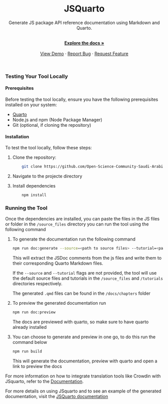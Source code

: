 <h1 align="center">JSQuarto</h1>

<div align="center">
    Generate JS package API reference documentation using Markdown and Quarto.
</div>
<br />
<div align="center">
  <p align="center">
    <a href="https://jsquarto.netlify.app/"><strong>Explore the docs »</strong></a>
    <br />
    <br />
    <a href="https://jsquarto.netlify.app/">View Demo</a>
    ·
    <a href="https://github.com/Open-Science-Community-Saudi-Arabia/JSquarto/issues">Report Bug</a>
    ·
    <a href="https://github.com/Open-Science-Community-Saudi-Arabia/JSquarto/issues">Request Feature</a>
  </p>
</div>
<br/>

### Testing Your Tool Locally

#### Prerequisites

Before testing the tool locally, ensure you have the following prerequisites installed on your system:

-   [Quarto](https://quarto.org/)
-   Node.js and npm (Node Package Manager)
-   Git (optional, if cloning the repository)

#### Installation

To test the tool locally, follow these steps:

1. Clone the repository:
    ```bash
        git clone https://github.com/Open-Science-Community-Saudi-Arabia/JSquarto
    ```
2. Navigate to the projecte directory

3. Install dependencies
    ```bash
        npm install
    ```

### Running the Tool

Once the dependencies are installed, you can paste the files in the JS files or folder in the `/source_files` directory you can run the tool using the following command

1. To generate the documentation run the following command

    ```bash
    npm run doc:generate --source=<path to source files> --tutorial=<path to tutorials>
    ```

    This will extract the JSDoc comments from the js files and write them to their corresponding Quarto Markdown files.

    If the `--source` and `--tutorial` flags are not provided, the tool will use the default source files and tutorials in the `/source_files` and `/tutorials` directories respectively.

    The generated `.qmd` files can be found in the `/docs/chapters` folder

2. To preview the generated documentation run

    ```bash
    npm run doc:preview
    ```

    The docs are previewed with quarto, so make sure to have quarto already installed

3. You can choose to generate and preview in one go, to do this run the command below

    ```bash
    npm run build
    ```

    This will generate the documentation, preview with quarto and open a link to preview the docs


For more information on how to integrate translation tools like Crowdin with JSquarto, refer to the [Documentation](https://jsquarto.netlify.app/chapters/tutorials/how_to/optimizing_workflow#workflows).

For more details on using JSquarto and to see an example of the generated documentation, visit the [JSQuarto documentation](https://jsquarto.netlify.app/)

